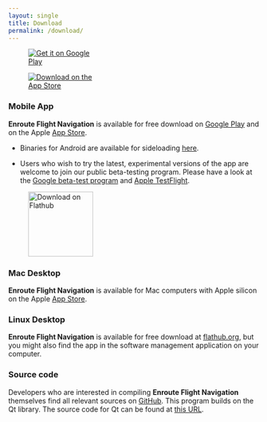 ```yaml
---
layout: single
title: Download
permalink: /download/
---
```


<figure style="width: 150px" class="align-right">
  <a href='https://play.google.com/store/apps/details?id=de.akaflieg_freiburg.enroute&pcampaignid=pcampaignidMKT-Other-global-all-co-prtnr-py-PartBadge-Mar2515-1'><img alt='Get it on Google Play' src='https://play.google.com/intl/en_us/badges/static/images/badges/en_badge_web_generic.png'/></a>

  <a href='https://apps.apple.com/de/app/enroute-flight-navigation/id6448892176'><img alt='Download on the App Store' src='{{ site.url }}{{ site.baseurl }}/assets/images/download-on-the-app-store.svg'/></a>

</figure>

### Mobile App

**Enroute Flight Navigation** is available for free download on [Google
Play](https://play.google.com/store/apps/details?id=de.akaflieg_freiburg.enroute)
and on the Apple [App
Store](https://apps.apple.com/de/app/enroute-flight-navigation/id6448892176). 

- Binaries for Android are available for sideloading 
[here](https://github.com/Akaflieg-Freiburg/enroute/releases/latest).

- Users who wish to try the latest, experimental versions of the app are welcome
to join our public beta-testing program.  Please have a look at the [Google
beta-test program](https://support.google.com/googleplay/answer/7003180?hl=en)
and [Apple TestFlight](https://testflight.apple.com/join/jqPSdGNX).


<figure style="width: 130px" class="align-right">
  <a href='https://flathub.org/apps/details/de.akaflieg_freiburg.enroute'><img width='130px' alt='Download on Flathub' src='https://flathub.org/assets/badges/flathub-badge-en.png'/></a>
</figure>


### Mac Desktop

**Enroute Flight Navigation** is available for Mac computers with Apple silicon on the Apple [App
Store](https://apps.apple.com/de/app/enroute-flight-navigation/id6448892176). 


### Linux Desktop

**Enroute Flight Navigation** is available for free download at
[flathub.org](https://flathub.org/apps/details/de.akaflieg_freiburg.enroute),
but you might also find the app in the software management application on your
computer.


### Source code

Developers who are interested in compiling **Enroute Flight Navigation**
themselves find all relevant sources on
[GitHub](https://github.com/Akaflieg-Freiburg/enroute).  This program builds on
the Qt library. The source code for Qt can be found at [this
URL](https://cplx.vm.uni-freiburg.de/storage/QtSources).
